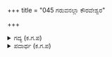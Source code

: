 +++
title = "045 ಗರುವನಲ್ಲಾ ಕೌರವೇಶ್ವರ"

+++

<details><summary>ಗದ್ಯ (ಕ.ಗ.ಪ) </summary>

45. ದೊಡ್ಡಸ್ತಿಕೆಯರುವವನಲ್ಲವೇ ಕೌರವೇಶ್ವರ ? ಅರಸನಲ್ಲವೇ ಬಾಹ್ಲಿಕನು ? ರಾಜರಿಗೆಲ್ಲ ಗುರುವಾಗಿದ್ದನಲ್ಲವೆ ದ್ರೋಣಾಚಾರ್ಯ,   
ಅವನು ಚಾಪಧೂರ್ಜಟಿ ಅಂದರೆ ಬಿಲ್ಗಾರಿಕೆಯಲ್ಲಿ ಪಿನಾಕ ಪಾಣಿಯಾದ ಈಶ್ವರನಂತಿರುವವನು, ಅವನನ್ನು ಹೊಗಳಬಾರದೆ ?   
ಆ ಗುರುಸುತ ಅಶ್ವತ್ಥಾಮನೇನು ಸಾಮಾನ್ಯನೇ ? ಅವನು ಯುದ್ಧ ಭಯಂಕರನೆನಿಸಿದವನಲ್ಲವೆ ? ಇವರುಗಳನ್ನು ವರ್ಣಿಸಬಾರದೆ ?   
ನಿನ್ನ ಕೃಷ್ಣನು ಇವರಿಗೆ ಸಾಟಿಯಾದಾನೆ ?
</details>

<details><summary>ಪದಾರ್ಥ (ಕ.ಗ.ಪ) </summary>

ಗರುವ-ದೊಡ್ಡಸ್ತಿಕೆಯವನು
</details>
